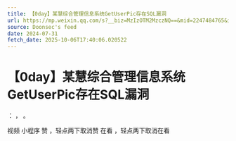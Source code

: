 ```yaml
---
title: 【0day】某慧综合管理信息系统GetUserPic存在SQL漏洞
url: https://mp.weixin.qq.com/s?__biz=MzIzOTM2MzczNQ==&mid=2247484765&idx=1&sn=931743727356304c27853124a114c12d
source: Doonsec's feed
date: 2024-07-31
fetch_date: 2025-10-06T17:40:06.020522
---
```


# 【0day】某慧综合管理信息系统GetUserPic存在SQL漏洞

：
，
。

视频
小程序
赞
，轻点两下取消赞
在看
，轻点两下取消在看